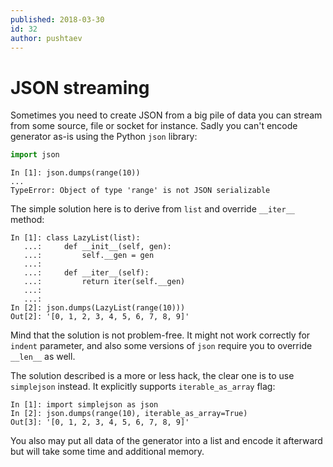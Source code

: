 ```yaml
---
published: 2018-03-30
id: 32
author: pushtaev
---
```


# JSON streaming

Sometimes you need to create JSON from a big pile of data you can stream
from some source, file or socket for instance.
Sadly you can't encode generator as-is using the Python `json` library:

```python {hide}
import json
```

```ipython {continue} {no-run}
In [1]: json.dumps(range(10))
...
TypeError: Object of type 'range' is not JSON serializable
```

The simple solution here is to derive from `list` and override `__iter__` method:

```ipython {continue}
In [1]: class LazyList(list):
   ...:     def __init__(self, gen):
   ...:         self.__gen = gen
   ...:
   ...:     def __iter__(self):
   ...:         return iter(self.__gen)
   ...:
   ...:
In [2]: json.dumps(LazyList(range(10)))
Out[2]: '[0, 1, 2, 3, 4, 5, 6, 7, 8, 9]'
```

Mind that the solution is not problem-free.
It might not work correctly for `indent` parameter,
and also some versions of `json` require you to override `__len__` as well.

The solution described is a more or less hack,
the clear one is to use `simplejson` instead.
It explicitly supports `iterable_as_array` flag:

```ipython
In [1]: import simplejson as json
In [2]: json.dumps(range(10), iterable_as_array=True)
Out[3]: '[0, 1, 2, 3, 4, 5, 6, 7, 8, 9]'
```

You also may put all data of the generator into a list and encode it afterward but will take some time and additional memory.
